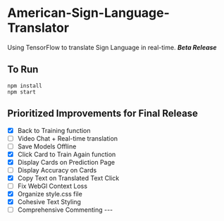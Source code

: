# American-Sign-Language-Translator
Using TensorFlow to translate Sign Language in real-time. **_Beta Release_**

## To Run
```
npm install
npm start
```

## Prioritized Improvements for Final Release
- [x] Back to Training function
- [ ] Video Chat + Real-time translation
- [ ] Save Models Offline
- [x] Click Card to Train Again function
- [x] Display Cards on Prediction Page
- [ ] Display Accuracy on Cards
- [x] Copy Text on Translated Text Click
- [ ] Fix WebGl Context Loss
- [x] Organize style.css file
- [x] Cohesive Text Styling
- [ ] Comprehensive Commenting ---